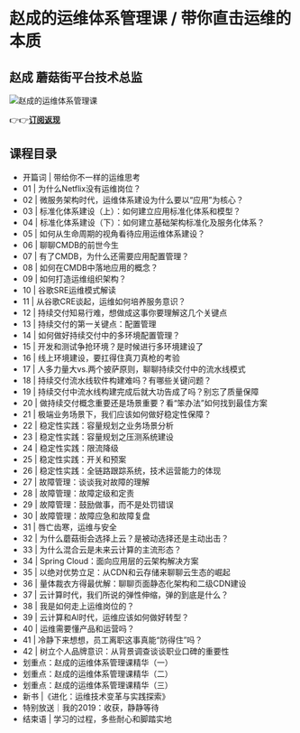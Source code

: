 赵成的运维体系管理课 / 带你直击运维的本质
======================

赵成 **蘑菇街平台技术总监**
----------------

![赵成的运维体系管理课](https://www.geekgay.com/storage/geek/geek_47db5f23f1a42d969398bb15cd779715.jpg)  
  
👉👉[**订阅返现**](https://time.geekbang.org/column/intro/100003401?code=4rPfGbkg03CT6w-0jRNftYsoy%2F2KRGaC-NdvwsL2SLQ%3D "赵成的运维体系管理课")  
  
课程目录
----

  
  
- 开篇词 | 带给你不一样的运维思考
- 01 | 为什么Netflix没有运维岗位？
- 02 | 微服务架构时代，运维体系建设为什么要以“应用”为核心？
- 03 | 标准化体系建设（上）：如何建立应用标准化体系和模型？
- 04 | 标准化体系建设（下）：如何建立基础架构标准化及服务化体系？
- 05 | 如何从生命周期的视角看待应用运维体系建设？
- 06 | 聊聊CMDB的前世今生
- 07 | 有了CMDB，为什么还需要应用配置管理？
- 08 | 如何在CMDB中落地应用的概念？
- 09 | 如何打造运维组织架构？
- 10 | 谷歌SRE运维模式解读
- 11 | 从谷歌CRE谈起，运维如何培养服务意识？
- 12 | 持续交付知易行难，想做成这事你要理解这几个关键点
- 13 | 持续交付的第一关键点：配置管理
- 14 | 如何做好持续交付中的多环境配置管理？
- 15 | 开发和测试争抢环境？是时候进行多环境建设了
- 16 | 线上环境建设，要扛得住真刀真枪的考验
- 17 | 人多力量大vs.两个披萨原则，聊聊持续交付中的流水线模式
- 18 | 持续交付流水线软件构建难吗？有哪些关键问题？
- 19 | 持续交付中流水线构建完成后就大功告成了吗？别忘了质量保障
- 20 | 做持续交付概念重要还是场景重要？看“笨办法”如何找到最佳方案
- 21 | 极端业务场景下，我们应该如何做好稳定性保障？
- 22 | 稳定性实践：容量规划之业务场景分析
- 23 | 稳定性实践：容量规划之压测系统建设
- 24 | 稳定性实践：限流降级
- 25 | 稳定性实践：开关和预案
- 26 | 稳定性实践：全链路跟踪系统，技术运营能力的体现
- 27 | 故障管理：谈谈我对故障的理解
- 28 | 故障管理：故障定级和定责
- 29 | 故障管理：鼓励做事，而不是处罚错误
- 30 | 故障管理：故障应急和故障复盘
- 31 | 唇亡齿寒，运维与安全
- 32 | 为什么蘑菇街会选择上云？是被动选择还是主动出击？
- 33 | 为什么混合云是未来云计算的主流形态？
- 34 | Spring Cloud：面向应用层的云架构解决方案
- 35 | 以绝对优势立足：从CDN和云存储来聊聊云生态的崛起
- 36 | 量体裁衣方得最优解：聊聊页面静态化架构和二级CDN建设
- 37 | 云计算时代，我们所说的弹性伸缩，弹的到底是什么？
- 38 | 我是如何走上运维岗位的？
- 39 | 云计算和AI时代，运维应该如何做好转型？
- 40 | 运维需要懂产品和运营吗？
- 41 | 冷静下来想想，员工离职这事真能“防得住”吗？
- 42 | 树立个人品牌意识：从背景调查谈谈职业口碑的重要性
- 划重点：赵成的运维体系管理课精华（一）
- 划重点：赵成的运维体系管理课精华（二）
- 划重点：赵成的运维体系管理课精华（三）
- 新书 |《进化：运维技术变革与实践探索》
- 特别放送｜我的2019：收获，静静等待
- 结束语 | 学习的过程，多些耐心和脚踏实地